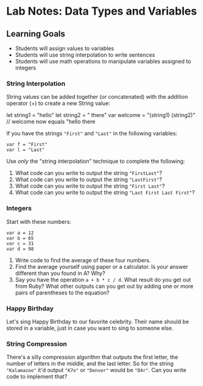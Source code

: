 # Lab Notes: Data Types and Variables

## Learning Goals

* Students will assign values to variables
* Students will use string interpolation to write sentences
* Students will use math operations to manipulate variables assigned to integers

### String Interpolation

String values can be added together (or concatenated) with the addition operator (+) to create a new String value:

let string1 = "hello"
let string2 = " there"
var welcome = "\(string1) \(string2)"
// welcome now equals "hello there

If you have the strings `"First"` and `"Last"` in the following variables:

```
var f = "First"
var l = "Last"
```

Use *only* the "string interpolation" technique to complete the following:

1. What code can you write to output the string `"FirstLast"`?
2. What code can you write to output the string `"LastFirst"`?
3. What code can you write to output the string `"First Last"`?
4. What code can you write to output the string `"Last First Last First"`?


### Integers

Start with these numbers:

```
var a = 12
var b = 65
var c = 31
var d = 98
```

1. Write code to find the average of these four numbers.
2. Find the average yourself using paper or a calculator. Is your answer different than you found in A? Why?
3. Say you have the operation `a + b * c / d`. What result do you get out from Ruby? What other outputs can you get out by adding one or more pairs of parentheses to the equation?

### Happy Birthday

Let's sing Happy Birthday to our favorite celebrity. Their name should be stored in a variable, just in case you want to sing to someone else.

### String Compression

There's a silly compression algorithm that outputs the first letter, the number of letters in the middle,
and the last letter. So for the string `"Kalamazoo"` it'd output `"K7o"` or `"Denver"` would be `"D4r"`.
Can you write code to implement that?
